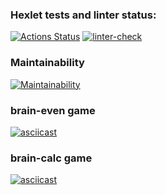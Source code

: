 ### Hexlet tests and linter status:
[![Actions Status](https://github.com/gedo19/backend-project-lvl1/workflows/hexlet-check/badge.svg)](https://github.com/gedo19/backend-project-lvl1/actions)
[![linter-check](https://github.com/gedo19/backend-project-lvl1/actions/workflows/github-actions.yml/badge.svg?event=push)](https://github.com/gedo19/backend-project-lvl1/actions/workflows/github-actions.yml)

### Maintainability
[![Maintainability](https://api.codeclimate.com/v1/badges/8c57ceebc0e934b85f8a/maintainability)](https://codeclimate.com/github/gedo19/backend-project-lvl1/maintainability)

### brain-even game
[![asciicast](https://asciinema.org/a/3z4QO9jY1mNxY3772nmjtTvOF.svg)](https://asciinema.org/a/3z4QO9jY1mNxY3772nmjtTvOF)

### brain-calc game
[![asciicast](https://asciinema.org/a/8fqhJyy74Z8OnIJY1ctuz3DLV.svg)](https://asciinema.org/a/8fqhJyy74Z8OnIJY1ctuz3DLV)
